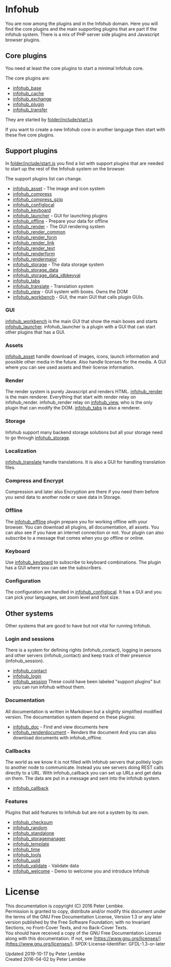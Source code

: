# Infohub

You are now among the plugins and in the Infohub domain. Here you will find the core plugins and the main supporting
plugins that are part if the infohub system. There is a mix of PHP server side plugins and Javascript browser plugins.

## Core plugins

You need at least the core plugins to start a minimal Infohub core.

The core plugins are:

* [infohub_base](plugin,infohub_base)
* [infohub_cache](plugin,infohub_cache)
* [infohub_exchange](plugin,infohub_exchange)
* [infohub_plugin](plugin,infohub_plugin)
* [infohub_transfer](plugin,infohub_transfer)

They are started by [folder/include/start.js](main,core_include_start)

If you want to create a new Infohub core in another language then start with these five core plugins.

## Support plugins

In [folder/include/start.js](main,core_include_start) you find a list with support plugins that are needed to start up
the rest of the Infohub system on the browser.

The support plugins list can change.

* [infohub_asset](plugin,infohub_asset) - The image and icon system
* [infohub_compress](plugin,infohub_compress)
* [infohub_compress_gzip](plugin,infohub_compress_gzip)
* [infohub_configlocal](plugin,infohub_configlocal)
* [infohub_keyboard](plugin,infohub_keyboard)
* [infohub_launcher](plugin,infohub_launcher) - GUI for launching plugins
* [infohub_offline](plugin,infohub_offline) - Prepare your data for offline
* [infohub_render](plugin,infohub_render) - The GUI rendering system
* [infohub_render_common](plugin,infohub_render_common)
* [infohub_render_form](plugin,infohub_render_form)
* [infohub_render_link](plugin,infohub_render_link)
* [infohub_render_text](plugin,infohub_render_text)
* [infohub_renderform](plugin,infohub_renderform)
* [infohub_rendermajor](plugin,infohub_rendermajor)
* [infohub_storage](plugin,infohub_storage) - The data storage system
* [infohub_storage_data](plugin,infohub_storage_data)
* [infohub_storage_data_idbkeyval](plugin,infohub_storage_data_idbkeyval)
* [infohub_tabs](plugin,infohub_tabs)
* [infohub_translate](plugin,infohub_translate) - Translation system
* [infohub_view](plugin,infohub_view) - GUI system with boxes. Owns the DOM
* [infohub_workbench](plugin,infohub_workbench) - GUI, the main GUI that calls plugin GUIs.

### GUI

[infohub_workbench](plugin,infohub_workbench) is the main GUI that show the main boxes and
starts [infohub_launcher](plugin,infohub_launcher). infohub_launcher is a plugin with a GUI that can start other plugins
that has a GUI.

### Assets

[infohub_asset](plugin,infohub_asset) handle download of images, icons, launch information and possible other media in
the future. Also handle licenses for the media. A GUI where you can see used assets and their license information.

### Render

The render system is purely Javascript and renders HTML.
[infohub_render](plugin,infohub_render) is the main renderer. Everything that start with render relay on infohub_render.
infohub_render relay on [infohub_view](plugin,infohub_view), who is the only plugin that can modify the DOM.
[infohub_tabs](plugin,infohub_tabs) is also a renderer.

### Storage

Infohub support many backend storage solutions but all your storage need to go
through [infohub_storage](plugin,infohub_storage).

### Localization

[infohub_translate](plugin,infohub_translate) handle translations. It is also a GUI for handling translation files.

### Compress and Encrypt

Compression and later also Encryption are there if you need them before you send data to another node or save data in
Storage.

### Offline

The [infohub_offline](plugin,infohub_offline) plugin prepare you for working offline with your browser. You can download
all plugins, all documentation, all assets. You can also see if you have an internet connection or not. Your plugin can
also subscribe to a message that comes when you go offline or online.

### Keyboard

Use [infohub_keyboard](plugin,infohub_keyboard) to subscribe to keyboard combinations. The plugin has a GUI where you
can see the subscribers.

### Configuration

The configuration are handled in [infohub_configlocal](plugin,infohub_configlocal). It has a GUI and you can pick your
languages, set zoom level and font size.

## Other systems

Other systems that are good to have but not vital for running Infohub.

### Login and sessions

There is a system for defining rights (infohub_contact), logging in persons and other servers (infohub_contact) and keep
track of their presence (infohub_session).

* [infohub_contact](plugin,infohub_contact)
* [infohub_login](plugin,infohub_login)
* [infohub_session](plugin,infohub_session)
  These could have been labeled "support plugins" but you can run infohub without them.

### Documentation

All documentation is written in Markdown but a slightly simplified modified version. The documentation system depend on
these plugins:

* [infohub_doc](plugin,infohub_doc) - Find and view documents here
* [infohub_renderdocument](plugin,infohub_renderdocument) - Renders the document And you can also download documents
  with infohub_offline.

### Callbacks

The world as we know it is not filled with Infohub servers that politely login to another node to communicate. Instead
you see servers doing REST calls directly to a URL. With infohub_callback you can set up URLs and get data on them. The
data are put in a message and sent into the infohub system.

* [infohub_callback](plugin,infohub_callback)

### Features

Plugins that add features to Infohub but are not a system by its own.

* [infohub_checksum](plugin,infohub_checksum)
* [infohub_random](plugin,infohub_random)
* [infohub_standalone](plugin,infohub_standalone)
* [infohub_storagemanager](plugin,infohub_storagemanager)
* [infohub_template](plugin,infohub_template)
* [infohub_time](plugin,infohub_time)
* [infohub_tools](plugin,infohub_tools)
* [infohub_uuid](plugin,infohub_uuid)
* [infohub_validate](plugin,infohub_validate) - Validate data
* [infohub_welcome](plugin,infohub_welcome) - Demo to welcome you and introduce Infohub

# License

This documentation is copyright (C) 2016 Peter Lembke.  
Permission is granted to copy, distribute and/or modify this document under the terms of the GNU Free Documentation
License, Version 1.3 or any later version published by the Free Software Foundation; with no Invariant Sections, no
Front-Cover Texts, and no Back-Cover Texts.  
You should have received a copy of the GNU Free Documentation License along with this documentation. If not,
see [https://www.gnu.org/licenses/](https://www.gnu.org/licenses/). SPDX-License-Identifier: GFDL-1.3-or-later

Updated 2019-10-17 by Peter Lembke  
Created 2016-04-02 by Peter Lembke  
